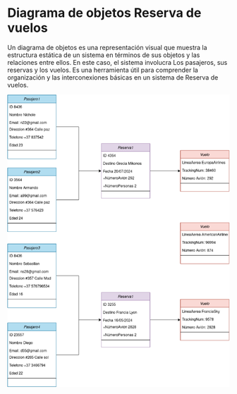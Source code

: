# Diagrama de objetos Reserva de vuelos

Un diagrama de objetos es una representación visual que muestra la estructura estática de un sistema en términos de sus objetos y las relaciones entre ellos. En este caso, el sistema involucra Los pasajeros, sus reservas y los vuelos. Es una herramienta útil para comprender la organización y las interconexiones básicas en un sistema de Reserva de vuelos.

<center>

![DiagramaObjetos](https://github.com/nicholelouis/ETS/blob/main/Tema2/DiagramasObjetos/img/DiagramaReservaVuelos.drawio.png?raw=true)

<center>
